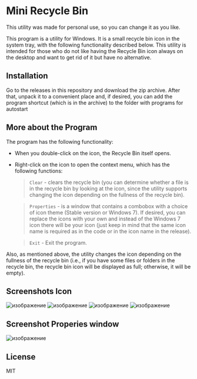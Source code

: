 # Mini Recycle Bin

This utility was made for personal use, so you can change it as you like.

This program is a utility for Windows. It is a small recycle bin icon in the system tray, with the following functionality described below. This utility is intended for those who do not like having the Recycle Bin icon always on the desktop and want to get rid of it but have no alternative.

## Installation

Go to the releases in this repository and download the zip archive. After that, unpack it to a convenient place and, if desired, you can add the program shortcut (which is in the archive) to the folder with programs for autostart
## More about the Program

The program has the following functionality:
- When you double-click on the icon, the Recycle Bin itself opens.
- Right-click on the icon to open the context menu, which has the following functions:

  > `Clear` - clears the recycle bin (you can determine whether a file is in the recycle bin by looking at the icon, since the utility supports changing the icon depending on the fullness of the recycle bin).

  > `Properties` - is a window that contains a combobox with a choice of icon theme (Stable version or Windows 7). If desired, you can replace the icons with your own and instead of the Windows 7 icon there will be your icon (just keep in mind that the same icon name is required as in the code or in the icon name in the release).

  > `Exit` - Exit the program.

Also, as mentioned above, the utility changes the icon depending on the fullness of the recycle bin (i.e., if you have some files or folders in the recycle bin, the recycle bin icon will be displayed as full; otherwise, it will be empty).

## Screenshots Icon

![изображение](https://github.com/user-attachments/assets/38948e26-6b24-4dad-98f7-7175d90f6782)
![изображение](https://github.com/user-attachments/assets/d742d295-87cc-4185-b817-fcbf39acf372)
![изображение](https://github.com/user-attachments/assets/a608eceb-731a-4423-b6f9-a6e74caad3d4)
![изображение](https://github.com/user-attachments/assets/472c24af-3fbf-4d45-a7bd-484906b053c9)

## Screenshot Properies window

![изображение](https://github.com/user-attachments/assets/22d46fb3-beed-4c74-8065-95d2735bd51b)


## License

MIT
